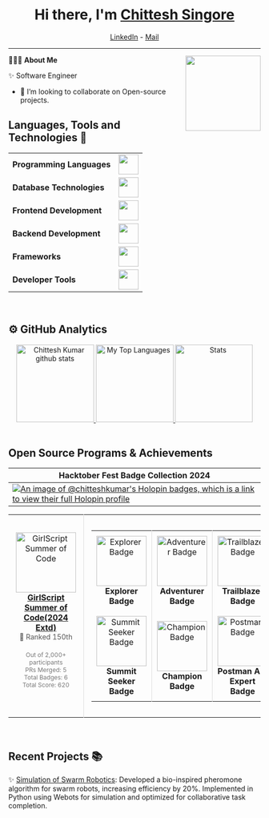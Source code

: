 <h1 align="center"> Hi there, I'm <a href="https://github.com/ChitteshKumar">Chittesh Singore</a> </h1>

<!--- Adding Header Elements -->
<p align="center">
  <a href="https://www.linkedin.com/in/chittesh-kumar-singore-381ab324b">LinkedIn</a> -
  <a href="chitteshkrsingore@gmail.com">Mail</a>
</p>

-----------------------------------------------------------
👨🏻‍💻 **About Me**<img src="https://learn.microsoft.com/en-us/training/achievements/microsoft-learn-challenge-build-2024-badge.png"  width="150px" align="right" />

✨ Software Engineer <br>
<!--- 📫 Reach me: [Mail](chitteshkrsingore@gmail.com)<br> -->
<!--- Adding Tech Stack open Section -->

- 💞️ I’m looking to collaborate on Open-source projects.

<!-- <details>
<summary><b>🛠 Tech Stack</b></summary><br>
Languages: <img src="https://img.shields.io/badge/-python-437CAC?logo=python&logoColor=white&style=flat">&nbsp;
<img src="https://img.shields.io/badge/Java-ED8B00?style=for-the-badge&logo=openjdk&logoColor=white">&nbsp;
<img src="https://img.shields.io/badge/-C++-00599C?logo=c%2B%2B&logoColor=white&style=flat">&nbsp;
<img src="https://img.shields.io/badge/-HTML5-DE5934?logo=HTML5&logoColor=white&style=flat">&nbsp;
<img src="https://img.shields.io/badge/-CSS3-2275B2?logo=CSS3&logoColor=white&style=flat"> &nbsp;
<img src="https://img.shields.io/badge/-Mysql-DC8F0F?logo=Mysql&logoColor=white&style=flat">&nbsp;<br>
Frameworks and Libraries: <!--- Frameworks and Libraries goes here 
<img src="https://img.shields.io/badge/-Numpy-0E7ACE?logo=numpy&logoColor=white&style=flat">&nbsp;
<img src="https://img.shields.io/badge/TensorFlow-FF3F06?style=for-the-badge&logo=tensorflow&logoColor=white">&nbsp;
<img src="https://img.shields.io/badge/-Pandas-150455?logo=pandas&logoColor=white&style=flat">&nbsp;
<img src="https://img.shields.io/badge/-Sklearn-F09437?logo=scikit-learn&logoColor=white&style=flat">&nbsp;&nbsp;<br>
Tools and Platforms: <img src="https://img.shields.io/badge/-Git-orange?logo=Git&logoColor=white&style=flat">&nbsp; 
<img src="https://img.shields.io/badge/-Visual%20Studio%20Code-25AEF4?logo=visualstudio&logoColor=white&style=flat">&nbsp;
<br>
Operating Systems: <img src="https://img.shields.io/badge/-Windows-0F7BCF?logo=Windows&logoColor=white&style=flat">&nbsp;
<img src="https://img.shields.io/badge/-Linux-EDBD2B?logo=Linux&logoColor=black&style=flat">&nbsp;
<img src="https://img.shields.io/badge/-Mac-F7F7F7?logo=Macos&logoColor=black&style=flat">&nbsp; 
</details>
<br>
[![An image of @chitteshkumar's Holopin badges, which is a link to view their full Holopin profile](https://holopin.me/chitteshkumar)](https://holopin.io/@chitteshkumar) -->

## Languages, Tools and Technologies 🚀 
<table>
	<tr>
	<td><strong>Programming Languages</strong></td>
	<td><img height=40 src = "https://skillicons.dev/icons?i=python,java,cpp,c&theme=dark"></td>
</tr>
<tr>
	<td><strong>Database Technologies</strong></td>
	<td><img height=40 src = "https://skillicons.dev/icons?i=mysql,mongodb,firebase&theme=dark"></td>
</tr>
<tr>
	<td><strong>Frontend Development</strong></td>
	<td><img height=40 src = "https://skillicons.dev/icons?i=html,css,js,react" ></td>
</tr>
<tr>
	<td><strong>Backend Development</strong></td>
	<td><img height=40 src = "https://skillicons.dev/icons?i=nodejs&theme=dark"></td>
</tr>

<tr>
	<td><strong>Frameworks</strong></td>
	<td><img height=40 src = "https://skillicons.dev/icons?i=tailwind&theme=dark"></td>
</tr>

<tr>
	<td><strong>Developer Tools</strong></td>
	<td><img height=40 src = "https://skillicons.dev/icons?i=git,github,gitlab&theme=dark"></td>
</tr>

</table>
<br>


<!-- ## Certification Badges 🪶
<div style='display:flex; align-items:center; gap: 10px;' align='center'>
 <a href="https://www.holopin.io/userbadge/cm1oxvfda99630cmnj9vanlh1">
<img src="https://assets.holopin.io/hf2024levels/level0-sloth-code-0-0-0-0.webp" width="100px" height="100px" /> 

<a href="https://learn.microsoft.com/api/achievements/share/en-us/ChitteshSingore-6358/HRTXSF38?sharingId=6DE216323B20B5C5">
<img src="https://learn.microsoft.com/en-us/training/achievements/microsoft-learn-challenge-build-2024-badge.png" width="100px" height="100px" />
</div> -->

<!--stats-->
## ⚙️ GitHub Analytics

<div align="center">
	<a href="https://github.com/ChitteshKumar">
	   <img height="155em" src="http://github-profile-summary-cards.vercel.app/api/cards/profile-details?username=ChitteshKumar&theme=github_dark" alt="Chittesh Kumar github stats" />
	   <img height="155em" src="http://github-profile-summary-cards.vercel.app/api/cards/repos-per-language?username=ChitteshKumar&theme=github_dark" alt="My Top Languages" />
	  <img height="155em" src="http://github-profile-summary-cards.vercel.app/api/cards/stats?username=ChitteshKumar&theme=github_dark" alt="Stats" class="center" />
	</a></div>
<br>
     
<!--   <## GSSOC(24) Badges 🪶
<div style='display:flex; align-items:center; gap: 10px;' align='center'><a href="https://gssoc.girlscript.tech/leaderboard">
<img src="https://raw.githubusercontent.com/GSSoC24/Postman-Challenge/main/docs/assets/Postman%20White.png" width="100px" height="100px" />
  <img src="https://raw.githubusercontent.com/GSSoC24/Postman-Challenge/main/docs/assets/1.png" width="100px" height="100px" />
  <img src="https://raw.githubusercontent.com/GSSoC24/Postman-Challenge/main/docs/assets/2.png" width="100px" height="100px" />
  <img src="https://raw.githubusercontent.com/GSSoC24/Postman-Challenge/main/docs/assets/3.png" width="100px" height="100px" />
  <img src="https://raw.githubusercontent.com/GSSoC24/Postman-Challenge/main/docs/assets/4.png" width="100px" height="100px" />
  <img src="https://raw.githubusercontent.com/GSSoC24/Postman-Challenge/main/docs/assets/5.png" width="100px" height="100px" /></a>
<img src="https://raw.githubusercontent.com/GSSoC24/Postman-Challenge/main/docs/assets/6.png" width="105px" height="105px" />
  <img src="https://raw.githubusercontent.com/GSSoC24/Postman-Challenge/main/docs/assets/7.png" width="100px" height="100px" />
  <img src="https://raw.githubusercontent.com/GSSoC24/Postman-Challenge/main/docs/assets/8.png" width="100px" height="100px" /></a> 
</div> -->


## Open Source Programs & Achievements

| Hacktober Fest Badge Collection 2024 |
|------------------|
| [![An image of @chitteshkumar's Holopin badges, which is a link to view their full Holopin profile](https://holopin.me/chitteshkumar)](https://holopin.io/@chitteshkumar) |

<div align="center">
  <table>
    <tr align="center">
      <td style="border-right: 1px solid #dddddd; padding: 15px;" valign="top" width="50%">
        <a href="https://gssoc.girlscript.tech/leaderboard">
	  <br>
          <img src="https://github.com/user-attachments/assets/72f7fca1-d2fe-4ec9-8dfe-8ea389d6bbea" alt="GirlScript Summer of Code" width="120" />
          <br>
          <strong>GirlScript Summer of Code(2024 Extd)</strong>
        </a>
        <br>
        <span style="font-size: 14px; color: #555555;">🏅 Ranked 150th</span>
        <br>
	<br>
        <span style="font-size: 12px; color: #777777;">
	  Out of 2,000+ participants<br>
          PRs Merged: 5<br>
          Total Badges: 6<br>
          Total Score: 620<br>
        </span>
      </td>
      <td style="padding: 15px;" valign="top" width="50%">
        <table>
          <tr align="center">
            <td style="border-right: 1px solid #dddddd; padding: 10px;" width="120">
              <img src="https://raw.githubusercontent.com/GSSoC24/Postman-Challenge/main/docs/assets/1.png" alt="Explorer Badge" width="100" />
              <br>
              <strong>Explorer Badge</strong>
            </td>
            <td style="border-right: 1px solid #dddddd; padding: 10px;" width="120">
              <img src="https://raw.githubusercontent.com/GSSoC24/Postman-Challenge/main/docs/assets/2.png" alt="Adventurer Badge" width="100" />
              <br>
              <strong>Adventurer Badge</strong>
            </td>
            <td style="padding: 10px;" width="120">
              <img src="https://raw.githubusercontent.com/GSSoC24/Postman-Challenge/main/docs/assets/3.png" alt="Trailblazer Badge" width="100" />
              <br>
              <strong>Trailblazer Badge</strong>
            </td>
          </tr>
          <tr align="center">
            <td style="border-right: 1px solid #dddddd; padding: 10px;" width="120">
              <img src="https://raw.githubusercontent.com/GSSoC24/Postman-Challenge/main/docs/assets/4.png" alt="Summit Seeker Badge" width="100" />
              <br>
              <strong>Summit Seeker Badge</strong>
            </td>
            <td style="border-right: 1px solid #dddddd; padding: 10px;" width="120">
              <img src="https://raw.githubusercontent.com/GSSoC24/Postman-Challenge/main/docs/assets/5.png" alt="Champion Badge" width="100" />
              <br>
              <strong>Champion Badge</strong>
            </td>
            <td style="border-right: 1px solid #dddddd; padding: 10px;" width="120">
              <img src="https://raw.githubusercontent.com/GSSoC24/Postman-Challenge/main/docs/assets/Postman%20White.png" alt="Postman Badge" width="100" />
              <br>
              <strong>Postman API Expert Badge</strong>
            </td>
<!--             <td style="border-right: 1px solid #dddddd; padding: 10px;" width="100">
              <img src="https://raw.githubusercontent.com/GSSoC24/Postman-Challenge/main/docs/assets/6.png" alt="Champion Badge" width="80" />
              <br>
              <strong>Champion Badge</strong>
            </td> -->
<!--             <td style="padding: 10px;" width="100">
              <img src="Postman%20-%20Postman%20API%20Fundamentals%20Student%20Expert%20-%202024-07-29%20(1).png" alt="Postman API Fundamentals Student Expert" width="80" />
              <br>
              <strong>API Student Expert</strong>
              <br>
              <span style="font-size: 12px; color: #777777;">Postman</span>
            </td> -->
          </tr>
        </table>
      </td>
    </tr>
  </table>
</div>

<br>





<!--- 2nd Section on GitHub Analytics -->

<!-- <a href="https://github.com/ChitteshKumar">
   <img height="155em" src="https://raw.githubusercontent.com/sanjay-kv/github-card-template/master/profile-summary-card-output/github_dark/0-profile-details.svg" alt="Sanjay K V github stats" />
    <img height="155em" src="https://raw.githubusercontent.com/sanjayviswa/github-card-template/master/profile-summary-card-output/github_dark/3-stats.svg" alt="Sanjay K V github stats" />
<br> -->
     

<!--- 3rd Section on Recent Projects -->

## Recent Projects 📚 

  ✨ [Simulation of Swarm Robotics](https://github.com/ChitteshKumar/swarm_robotics_pheromones): Developed a bio-inspired pheromone algorithm for swarm robots, increasing efficiency by 20%. Implemented in Python using Webots for simulation and optimized for collaborative task completion.<br> 

